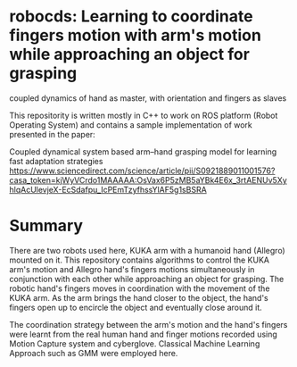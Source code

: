 # robocds: Learning to coordinate fingers motion with arm's motion while approaching an object for grasping

coupled dynamics of hand as master, with orientation and fingers as slaves

This repositority is written mostly in C++ to work on ROS platform (Robot Operating System) and contains a sample implementation of work presented in the paper:

Coupled dynamical system based arm–hand grasping model for learning fast adaptation strategies
https://www.sciencedirect.com/science/article/pii/S0921889011001576?casa_token=kjWyVCrdo1MAAAAA:OsVax6P5zMB5aYBk4E6x_3rtAENUv5XyhlqAcUlevjeX-EcSdafpu_IcPEmTzyfhssYlAF5g1sBSRA

# Summary 

There are two robots used here, KUKA arm with a humanoid hand (Allegro) mounted on it. This repository contains algorithms to control the KUKA arm's motion and Allegro hand's fingers motions simultaneously in conjunction with each other while approaching an object for grasping. The robotic hand's fingers moves in coordination with the movement of the KUKA arm. As the arm brings the hand closer to the object, the hand's fingers open up to encircle the object and eventually close around it. 

The coordination strategy between the arm's motion and the hand's fingers were learnt from the real human hand and finger motions recorded using Motion Capture system and cyberglove. Classical Machine Learning Approach such as GMM were employed here.
